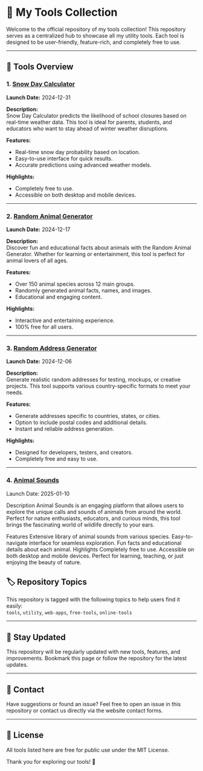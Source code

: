 # 🌟 My Tools Collection  
Welcome to the official repository of my tools collection! This repository serves as a centralized hub to showcase all my utility tools. Each tool is designed to be user-friendly, feature-rich, and completely free to use.  

---  

## 🚀 Tools Overview  

### 1. [Snow Day Calculator](https://snowdaypredictor.app/)  
**Launch Date:** 2024-12-31  

**Description:**  
Snow Day Calculator predicts the likelihood of school closures based on real-time weather data. This tool is ideal for parents, students, and educators who want to stay ahead of winter weather disruptions.  

**Features:**  
- Real-time snow day probability based on location.  
- Easy-to-use interface for quick results.  
- Accurate predictions using advanced weather models.  

**Highlights:**  
- Completely free to use.  
- Accessible on both desktop and mobile devices.  

---  

### 2. [Random Animal Generator](https://animalgenerator.org/)  
**Launch Date:** 2024-12-17  

**Description:**  
Discover fun and educational facts about animals with the Random Animal Generator. Whether for learning or entertainment, this tool is perfect for animal lovers of all ages.  

**Features:**  
- Over 150 animal species across 12 main groups.  
- Randomly generated animal facts, names, and images.  
- Educational and engaging content.  

**Highlights:**  
- Interactive and entertaining experience.  
- 100% free for all users.  

---  

### 3. [Random Address Generator](https://addressgenerator.app/)  
**Launch Date:** 2024-12-06  

**Description:**  
Generate realistic random addresses for testing, mockups, or creative projects. This tool supports various country-specific formats to meet your needs.  

**Features:**  
- Generate addresses specific to countries, states, or cities.  
- Option to include postal codes and additional details.  
- Instant and reliable address generation.  

**Highlights:**  
- Designed for developers, testers, and creators.  
- Completely free and easy to use.  

---  

### 4. [Animal Sounds](https://animalsounds.io/)
Launch Date: 2025-01-10

Description
Animal Sounds is an engaging platform that allows users to explore the unique calls and sounds of animals from around the world. Perfect for nature enthusiasts, educators, and curious minds, this tool brings the fascinating world of wildlife directly to your ears.

Features
Extensive library of animal sounds from various species.
Easy-to-navigate interface for seamless exploration.
Fun facts and educational details about each animal.
Highlights
Completely free to use.
Accessible on both desktop and mobile devices.
Perfect for learning, teaching, or just enjoying the beauty of nature.

## 🏷️ Repository Topics  
This repository is tagged with the following topics to help users find it easily:  
`tools`, `utility`, `web-apps`, `free-tools`, `online-tools`  

---  

## 📅 Stay Updated  
This repository will be regularly updated with new tools, features, and improvements. Bookmark this page or follow the repository for the latest updates.  

---

## 🤝 Contact  
Have suggestions or found an issue? Feel free to open an issue in this repository or contact us directly via the website contact forms.  

---

## 📄 License  
All tools listed here are free for public use under the MIT License.  

Thank you for exploring our tools! 🌟  
